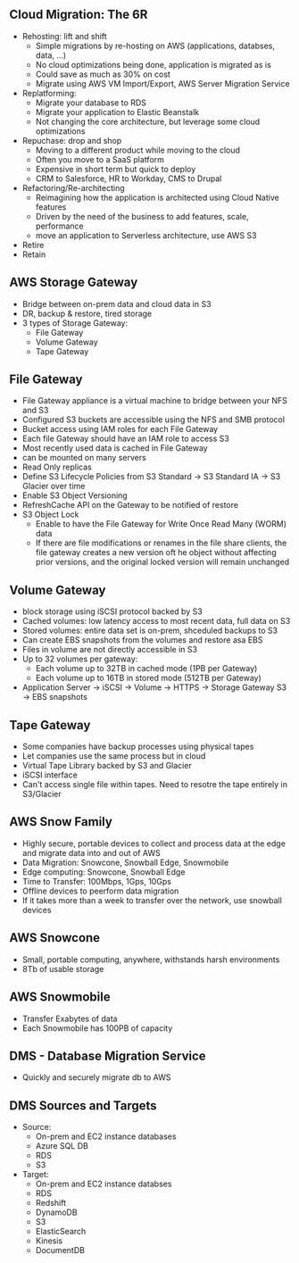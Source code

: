 ## Cloud Migration: The 6R
- Rehosting: lift and shift
  - Simple migrations by re-hosting on AWS (applications, databses, data, ...)
  - No cloud optimizations being done, application is migrated as is
  - Could save as much as 30% on cost
  - Migrate using AWS VM Import/Export, AWS Server Migration Service
- Replatforming:
  - Migrate your database to RDS
  - Migrate your application to Elastic Beanstalk
  - Not changing the core architecture, but leverage some cloud optimizations
- Repuchase: drop and shop
  - Moving to a different product while moving to the cloud
  - Often you move to a SaaS platform
  - Expensive in short term but quick to deploy
  - CRM to Salesforce, HR to Workday, CMS to Drupal
- Refactoring/Re-architecting
  - Reimagining how the application is architected using Cloud Native features
  - Driven by the need of the business to add features, scale, performance
  - move an application to Serverless architecture, use AWS S3
- Retire
- Retain

## AWS Storage Gateway
- Bridge between on-prem data and cloud data in S3
- DR, backup & restore, tired storage
- 3 types of Storage Gateway:
  - File Gateway
  - Volume Gateway
  - Tape Gateway

## File Gateway
- File Gateway appliance is a virtual machine to bridge between your NFS and S3
- Configured S3 buckets are accessible using the NFS and SMB protocol
- Bucket access using IAM roles for each File Gateway
- Each file Gateway should have an IAM role to access S3
- Most recently used data is cached in File Gateway
- can be mounted on many servers
- Read Only replicas
- Define S3 Lifecycle Policies from S3 Standard -> S3 Standard IA -> S3 Glacier over time
- Enable S3 Object Versioning
- RefreshCache API on the Gateway to be notified of restore
- S3 Object Lock
  - Enable to have the File Gateway for Write Once Read Many (WORM) data
  - If there are file modifications or renames in the file share clients, the file gateway creates a new version oft he object without affecting prior versions, and the original locked version will remain unchanged

## Volume Gateway
- block storage using iSCSI protocol backed by S3
- Cached volumes: low latency access to most recent data, full data on S3
- Stored volumes: entire data set is on-prem, shceduled backups to S3
- Can create EBS snapshots from the volumes and restore asa EBS
- Files in volume are not directly accessible in S3
- Up to 32 volumes per gateway:
  - Each volume up to 32TB in cached mode (1PB per Gateway)
  - Each volume up to 16TB in stored mode (512TB per Gateway)
- Application Server -> iSCSI -> Volume -> HTTPS -> Storage Gateway S3 -> EBS snapshots

## Tape Gateway
- Some companies have backup processes using physical tapes
- Let companies use the same process but in cloud
- Virtual Tape Library backed by S3 and Glacier
- iSCSI interface
- Can't access single file within tapes. Need to resotre the tape entirely in S3/Glacier

## AWS Snow Family
- Highly secure, portable devices to collect and process data at the edge and migrate data into and out of AWS
- Data Migration: Snowcone, Snowball Edge, Snowmobile
- Edge computing: Snowcone, Snowball Edge
- Time to Transfer: 100Mbps, 1Gps, 10Gps
- Offline devices to peerform data migration
- If it takes more than a week to transfer over the network, use snowball devices

## AWS Snowcone
- Small, portable computing, anywhere, withstands harsh environments
- 8Tb of usable storage

## AWS Snowmobile
- Transfer Exabytes of data
- Each Snowmobile has 100PB of capacity

## DMS - Database Migration Service
- Quickly and securely migrate db to AWS

## DMS Sources and Targets
- Source:
  - On-prem and EC2 instance databases
  - Azure SQL DB
  - RDS
  - S3
- Target:
  - On-prem and EC2 instance databses
  - RDS
  - Redshift
  - DynamoDB
  - S3
  - ElasticSearch
  - Kinesis
  - DocumentDB